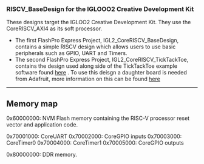### RISCV_BaseDesign for the IGLOOO2 Creative Development Kit

 
These designs target the IGLOO2 Creative Development Kit. They use
the CoreRISCV_AXI4 as its soft processor.

* The first FlashPro Express Project, IGL2_CoreRISCV_BaseDesign, contains a simple RISCV design which allows users to use basic peripherals such as GPIO, UART and Timers. 
* The second FlashPro Express Project, IGL2_CoreRISCV_TickTackToe, contains the design used along side of the TickTackToe example software found [here](https://github.com/RISCV-on-Microsemi-FPGA/M2GL025-Creative-Board/tree/master/ExampleSoftware) . To use this deisgn a daughter board is needed from Adafruit, more information on this can be found [here](https://www.adafruit.com/product/1651)

 
--------------------------------------------------------------------------------
   Memory map
--------------------------------------------------------------------------------
 
0x60000000: NVM Flash memory containing the RISC-V processor reset vector and
            application code.
 
0x70001000: CoreUART
0x70002000: CoreGPIO inputs
0x70003000: CoreTimer0
0x70004000: CoreTimer1
0x70005000: CoreGPIO outputs
 
0x80000000: DDR memory.
 
